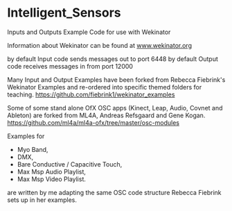 # Intelligent_Sensors
Inputs and Outputs Example Code for use with Wekinator

Information about Wekinator can be found at www.wekinator.org

by default Input code sends messages out to port 6448
by default Output code receives messages in from port 12000

Many Input and Output Examples have been forked from Rebecca Fiebrink's Wekinator Examples and re-ordered into specific themed folders for teaching.
https://github.com/fiebrink1/wekinator_examples

Some of some stand alone OfX OSC apps (Kinect, Leap, Audio, Covnet and Ableton) are forked from ML4A, Andreas Refsgaard and Gene Kogan.
https://github.com/ml4a/ml4a-ofx/tree/master/osc-modules

Examples for 
- Myo Band,
- DMX,
- Bare Conductive / Capacitive Touch,
- Max Msp Audio Playlist,
- Max Msp Video Playlist. 

are written by me adapting the same OSC code structure Rebecca Fiebrink sets up in her examples. 
